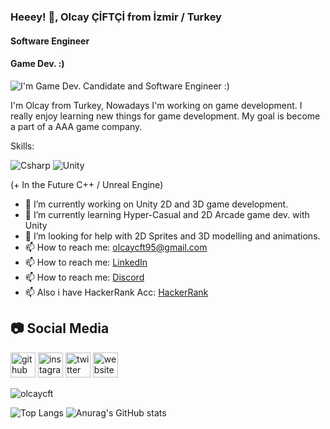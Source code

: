 ### Heeey! 👋, Olcay ÇİFTÇİ from İzmir / Turkey
#### Software Engineer
#### Game Dev. :)
![I'm Game Dev. Candidate and Software Engineer :)](https://pbs.twimg.com/profile_banners/2186375573/1587090652/600x200)

I'm Olcay from Turkey, Nowadays I'm working on game development. I really enjoy learning new things for game development. My goal is become a part of a AAA game company.

Skills: 

![Csharp](https://i.ibb.co/fQHDQRp/Background.png)
![Unity](https://i.ibb.co/qCnfWw9/Background-1.png)

(+ In the Future C++ / Unreal Engine)

- 🔭 I’m currently working on Unity 2D and 3D game development. 
- 🌱 I’m currently learning Hyper-Casual and 2D Arcade game dev. with Unity 
- 🤔 I’m looking for help with 2D Sprites and 3D modelling and animations. 
- 📫 How to reach me: olcaycft95@gmail.com
- 📫 How to reach me: <a href="https://www.linkedin.com/in/olcaycft/">LinkedIn</a>
- 📫 How to reach me: <a href="https://discordapp.com/users/718749020897542145/">Discord</a>  
- 📫 Also i have HackerRank Acc: <a href="https://www.hackerrank.com/olcaycft95">HackerRank</a> 

## 📷 Social Media

[<img src='https://cdn.jsdelivr.net/npm/simple-icons@3.0.1/icons/github.svg' alt='github' height='40'>](https://github.com/olcaycft)  [<img src='https://cdn.jsdelivr.net/npm/simple-icons@3.0.1/icons/instagram.svg' alt='instagram' height='40'>](https://www.instagram.com/olcaycft/)  [<img src='https://cdn.jsdelivr.net/npm/simple-icons@3.0.1/icons/twitter.svg' alt='twitter' height='40'>](https://twitter.com/olcaycft)
[<img src='https://cdn.jsdelivr.net/npm/simple-icons@3.0.1/icons/icloud.svg' alt='website' height='40'>](https://medium.com/@olcaycft95)  

<p align="left"> <img src="https://komarev.com/ghpvc/?username=olcaycft" alt="olcaycft" /> </p>

![Top Langs](https://github-readme-stats.vercel.app/api/top-langs/?username=olcaycft&show_icons=true)
![Anurag's GitHub stats](https://github-readme-stats.vercel.app/api?username=olcaycft)
